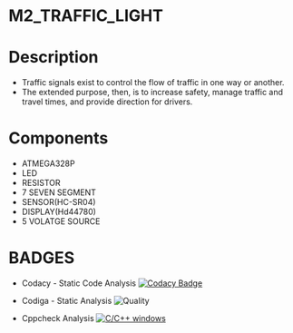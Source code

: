 # M2_TRAFFIC_LIGHT

# Description
   * Traffic signals exist to control the flow of traffic in one way or another.
   * The extended purpose, then, is to increase safety, manage traffic and travel times, and provide direction for drivers.
# Components
  * ATMEGA328P
  * LED
  * RESISTOR
  * 7 SEVEN SEGMENT
  * SENSOR(HC-SR04)
  * DISPLAY(Hd44780)
  * 5 VOLATGE SOURCE
 
 # BADGES
 * Codacy - Static Code Analysis [![Codacy Badge](https://app.codacy.com/project/badge/Grade/a852018987d24161990a28557182e9ed)](https://www.codacy.com/gh/VIGNESH8629/M2_TRAFFIC_LIGHT/dashboard?utm_source=github.com&amp;utm_medium=referral&amp;utm_content=VIGNESH8629/M2_TRAFFIC_LIGHT&amp;utm_campaign=Badge_Grade)
 
 * Codiga - Static Analysis ![Quality](https://api.codiga.io/project/33121/status/svg)
 
 * Cppcheck Analysis [![C/C++ windows](https://github.com/VIGNESH8629/M2_TRAFFIC_LIGHT/actions/workflows/c-cpp.yml/badge.svg)](https://github.com/VIGNESH8629/M2_TRAFFIC_LIGHT/actions/workflows/c-cpp.yml)

